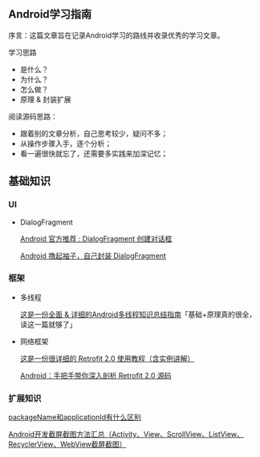 ## Android学习指南

序言：这篇文章旨在记录Android学习的路线并收录优秀的学习文章。

学习思路

 * 是什么？
 * 为什么？
 * 怎么做？
 * 原理 & 封装扩展

阅读源码思路：
 * 跟着别的文章分析，自己思考较少，疑问不多；
 * 从操作步骤入手，逐个分析；
 * 看一遍很快就忘了，还需要多实践来加深记忆；
 
 
 
    
## 基础知识
### UI
* DialogFragment

    [Android 官方推荐 : DialogFragment 创建对话框](https://blog.csdn.net/lmj623565791/article/details/37815413)

    [Android 撸起袖子，自己封装 DialogFragment
    ](https://mp.weixin.qq.com/s?__biz=MzIxNzU1Nzk3OQ==&mid=2247484330&idx=1&sn=b1b4f88041520fa01685a8ca3885ff7e&chksm=97f6bd1ea08134088d28281021cb210d636546057fbf2f5100d6c98a695d67aa20b7bc7237d7&scene=38#wechat_redirect)

### 框架

* 多线程
     
    [这是一份全面 & 详细的Android多线程知识总结指南](https://juejin.im/post/5d12c1c66fb9a07ee30e2821)「基础+原理真的很全，读这一篇就够了」

* 网络框架

    [这是一份很详细的 Retrofit 2.0 使用教程（含实例讲解）](https://blog.csdn.net/carson_ho/article/details/73732076)

    [Android：手把手带你深入剖析 Retrofit 2.0 源码](https://blog.csdn.net/carson_ho/article/details/73732115)



### 扩展知识

[packageName和applicationId有什么区别](https://blog.csdn.net/u011889786/article/details/54296462)

[Android开发截屏截图方法汇总（Activity、View、ScrollView、ListView、RecyclerView、WebView截屏截图）](https://www.jianshu.com/p/81c413a3692f)
 






